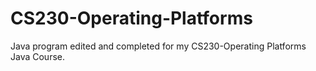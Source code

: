 # CS230-Operating-Platforms
Java program edited and completed for my CS230-Operating Platforms Java Course.
